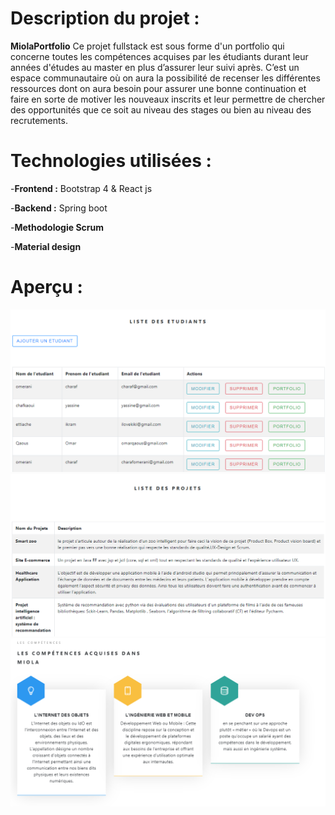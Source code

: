 # Description du projet :


****MiolaPortfolio****
Ce projet fullstack est sous forme d'un portfolio qui concerne toutes les compétences acquises par les étudiants durant leur années d'études au master en plus d’assurer leur suivi après. C’est un espace communautaire où on aura la possibilité de recenser les différentes ressources dont on aura besoin pour assurer une bonne continuation et faire en sorte de motiver les nouveaux inscrits et leur permettre de chercher des opportunités que ce soit au niveau des stages ou bien au niveau des recrutements.

# Technologies utilisées :

-****Frontend :****
Bootstrap 4 & React js 

-****Backend :****
Spring boot

-****Methodologie Scrum**** 

-****Material design****

# Aperçu :
  
![Screenshot](screen1.png)
![Screenshot](screen2.png)
![Screenshot](screen3.png)
